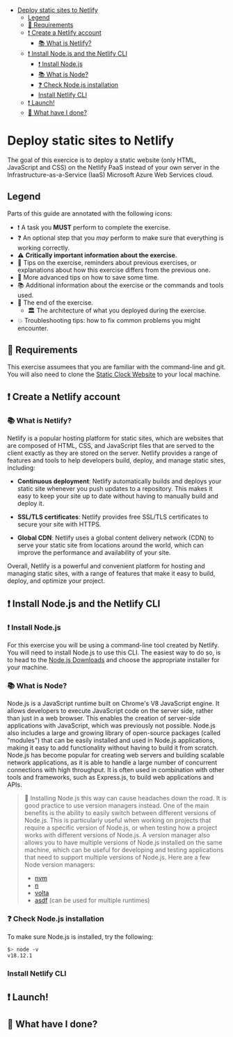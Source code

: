 <!-- START doctoc generated TOC please keep comment here to allow auto update -->
<!-- DON'T EDIT THIS SECTION, INSTEAD RE-RUN doctoc TO UPDATE -->

- [Deploy static sites to Netlify](#deploy-static-sites-to-netlify)
  - [Legend](#legend)
  - [:gem: Requirements](#gem-requirements)
  - [:exclamation: Create a Netlify account](#exclamation-create-a-netlify-account)
    - [:books: What is Netlify?](#books-what-is-netlify)
  - [:exclamation: Install Node.js and the Netlify CLI](#exclamation-install-nodejs-and-the-netlify-cli)
    - [:exclamation: Install Node.js](#exclamation-install-nodejs)
    - [:books: What is Node?](#books-what-is-node)
    - [:question: Check Node.js installation](#question-check-nodejs-installation)
    - [Install Netlify CLI](#install-netlify-cli)
  - [:exclamation: Launch!](#exclamation-launch)
  - [:checkered_flag: What have I done?](#checkered_flag-what-have-i-done)

<!-- END doctoc generated TOC please keep comment here to allow auto update -->

# Deploy static sites to Netlify

The goal of this exercice is to deploy a static website (only HTML, JavaScript and CSS) on the Netlify PaaS instead of your own server in the Infrastructure-as-a-Service (IaaS) Microsoft Azure Web Services cloud.

## Legend

Parts of this guide are annotated with the following icons:

- :exclamation: A task you **MUST** perform to complete the exercise.
- :question: An optional step that you _may_ perform to make sure that
  everything is working correctly.
- :warning: **Critically important information about the exercise.**
- :gem: Tips on the exercise, reminders about previous exercises, or
  explanations about how this exercise differs from the previous one.
- :space_invader: More advanced tips on how to save some time.
- :books: Additional information about the exercise or the commands and tools
  used.
- :checkered_flag: The end of the exercise.
  - :classical_building: The architecture of what you deployed during the
    exercise.
- :boom: Troubleshooting tips: how to fix common problems you might encounter.

## :gem: Requirements
This exercise assumees that you are familiar with the command-line and git. You will also need to clone the [Static Clock Website][static-clock-website] to your local machine.

## :exclamation: Create a Netlify account

### :books: What is Netlify?
Netlify is a popular hosting platform for static sites, which are websites that are composed of HTML, CSS, and JavaScript files that are served to the client exactly as they are stored on the server. Netlify provides a range of features and tools to help developers build, deploy, and manage static sites, including:

- **Continuous deployment**: Netlify automatically builds and deploys your static site whenever you push updates to a repository. This makes it easy to keep your site up to date without having to manually build and deploy it.

- **SSL/TLS certificates**: Netlify provides free SSL/TLS certificates to secure your site with HTTPS.

- **Global CDN**: Netlify uses a global content delivery network (CDN) to serve your static site from locations around the world, which can improve the performance and availability of your site.

Overall, Netlify is a powerful and convenient platform for hosting and managing static sites, with a range of features that make it easy to build, deploy, and optimize your project.

## :exclamation: Install Node.js and the Netlify CLI

### :exclamation: Install Node.js
For this exercise you will be using a command-line tool created by Netlify. You will need to install Node.js to use this CLI. The easiest way to do so, is to head to the [Node.js Downloads][node-downloads] and choose the appropriate installer for your machine.

### :books: What is Node?
Node.js is a JavaScript runtime built on Chrome's V8 JavaScript engine. It allows developers to execute JavaScript code on the server side, rather than just in a web browser. This enables the creation of server-side applications with JavaScript, which was previously not possible. Node.js also includes a large and growing library of open-source packages (called "modules") that can be easily installed and used in Node.js applications, making it easy to add functionality without having to build it from scratch. Node.js has become popular for creating web servers and building scalable network applications, as it is able to handle a large number of concurrent connections with high throughput. It is often used in combination with other tools and frameworks, such as Express.js, to build web applications and APIs.

>:space_invader: Installing Node.js this way can cause headaches down the road. It is good practice to use version managers instead. One of the main benefits is the ability to easily switch between different versions of Node.js. This is particularly useful when working on projects that require a specific version of Node.js, or when testing how a project works with different versions of Node.js. A version manager also allows you to have multiple versions of Node.js installed on the same machine, which can be useful for developing and testing applications that need to support multiple versions of Node.js. Here are a few Node version managers:
> - [nvm][nvm]
> - [n][n]
> - [volta][volta]
> - [asdf][asdf] (can be used for multiple runtimes)

### :question: Check Node.js installation
To make sure Node.js is installed, try the following:

```bash
$> node -v
v18.12.1
```

### Install Netlify CLI


## :exclamation: Launch!

## :checkered_flag: What have I done?

[asdf]: https://asdf-vm.com
[n]:https://github.com/tj/n
[node-downloads]: https://nodejs.org/en/download/
[nvm]: https://github.com/nvm-sh/nvm
[static-clock-website]: https://github.com/MediaComem/static-clock-website
[volta]: https://github.com/volta-cli/volta
